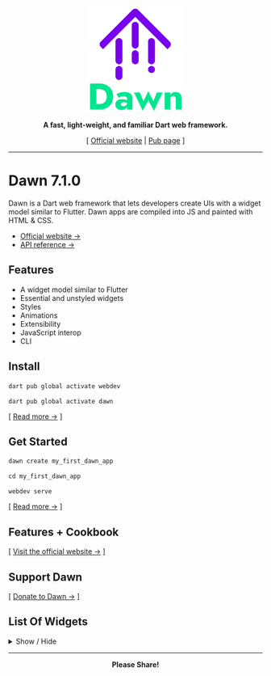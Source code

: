<div align="center">

<img
    src="https://raw.githubusercontent.com/Hawmex/dawn/main/example/web/assets/title.svg"
    width="192px"
/>

**A fast, light-weight, and familiar Dart web framework.**

[ [Official website](https://dawn-dev.netlify.app) | [Pub page](https://pub.dev/packages/dawn) ]

</div>

---

# Dawn 7.1.0

Dawn is a Dart web framework that lets developers create UIs with a widget
model similar to Flutter. Dawn apps are compiled into JS and painted with HTML
& CSS.

- [Official website →](https://dawn-dev.netlify.app)
- [API reference →](https://pub.dev/documentation/dawn)

## Features

- A widget model similar to Flutter
- Essential and unstyled widgets
- Styles
- Animations
- Extensibility
- JavaScript interop
- CLI

## Install

```
dart pub global activate webdev
```

```
dart pub global activate dawn
```

[ [Read more →](https://dawn-dev.netlify.app) ]

## Get Started

```
dawn create my_first_dawn_app
```

```
cd my_first_dawn_app
```

```
webdev serve
```

[ [Read more →](https://dawn-dev.netlify.app) ]

## Features + Cookbook

[ [Visit the official website →](https://dawn-dev.netlify.app) ]

## Support Dawn

[ [Donate to Dawn →](https://dawn-dev.netlify.app) ]

## List Of Widgets

<details>

<summary>
Show / Hide
</summary>

- `InheritedWidget`
- `StatelessWidget`
- `StatelessBuilder`
- `StatefulWidget`
- `StatefulBuilder`
- `FutureBuilder`
- `StreamBuilder`
- `ConsumerWidget`
- `ConsumerBuilder`
- `Provider`
- `Navigator`
- `Text`
- `Image`
- `Container`

</details>

---

<div align="center">

**Please Share!**

</div>
